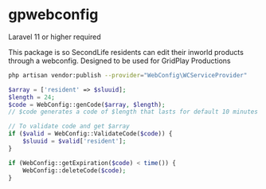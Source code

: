 # gpwebconfig
 
Laravel 11 or higher required

This package is so SecondLife residents can edit their inworld products through a webconfig. 
Designed to be used for GridPlay Productions

```sh
php artisan vendor:publish --provider="WebConfig\WCServiceProvider"
```

```php
$array = ['resident' => $sluuid];
$length = 24;
$code = WebConfig::genCode($array, $length);
// $code generates a code of $length that lasts for default 10 minutes which can be configured in the gpwebconfig.php

// To validate code and get $array
if ($valid = WebConfig::ValidateCode($code)) {
	$sluuid = $valid['resident'];
}

if (WebConfig::getExpiration($code) < time()) {
	WebConfig::deleteCode($code);
}
```
